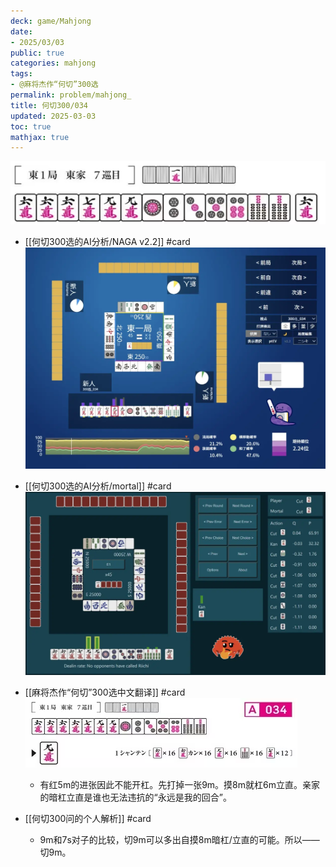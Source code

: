 ```yaml
---
deck: game/Mahjong
date:
- 2025/03/03
public: true
categories: mahjong
tags:
- @麻将杰作“何切”300选
permalink: problem/mahjong_
title: 何切300/034
updated: 2025-03-03
toc: true
mathjax: true
---
```


![image.png](/assets/image_1741015799809_0.png)

  + [[何切300选的AI分析/NAGA v2.2]] #card
![image.png](/assets/image_1741015804341_0.png)

  + [[何切300选的AI分析/mortal]] #card
![image.png](/assets/image_1741015811019_0.png)

  + [[麻将杰作“何切”300选中文翻译]] #card
![image.png](/assets/image_1741015841254_0.png)

    + 有红5m的进张因此不能开杠。先打掉一张9m。摸8m就杠6m立直。亲家的暗杠立直是谁也无法违抗的“永远是我的回合”。

  + [[何切300问的个人解析]] #card
    + 9m和7s对子的比较，切9m可以多出自摸8m暗杠/立直的可能。所以——
切9m。
